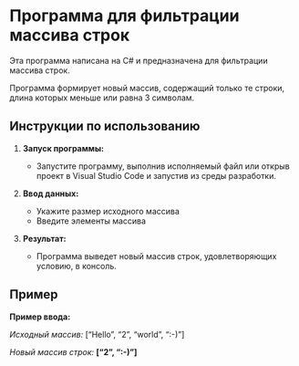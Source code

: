 # Программа для фильтрации массива  строк
Эта программа написана на C# и предназначена для фильтрации массива строк. 

Программа формирует новый массив, содержащий только те строки, длина которых меньше или равна 3 символам.

## Инструкции по использованию
1. **Запуск программы:**
    - Запустите программу, выполнив исполняемый файл или открыв проект в Visual Studio Code и запустив из среды разработки.

2. **Ввод данных:**
    - Укажите размер исходного массива
    - Введите элементы массива

3. **Результат:**
    - Программа выведет новый массив строк, удовлетворяющих условию, в консоль.

## Пример

**Пример ввода:**

*Исходный массив:* [“Hello”, “2”, “world”, “:-)”]

*Новый массив строк:*
**[“2”, “:-)”]**
